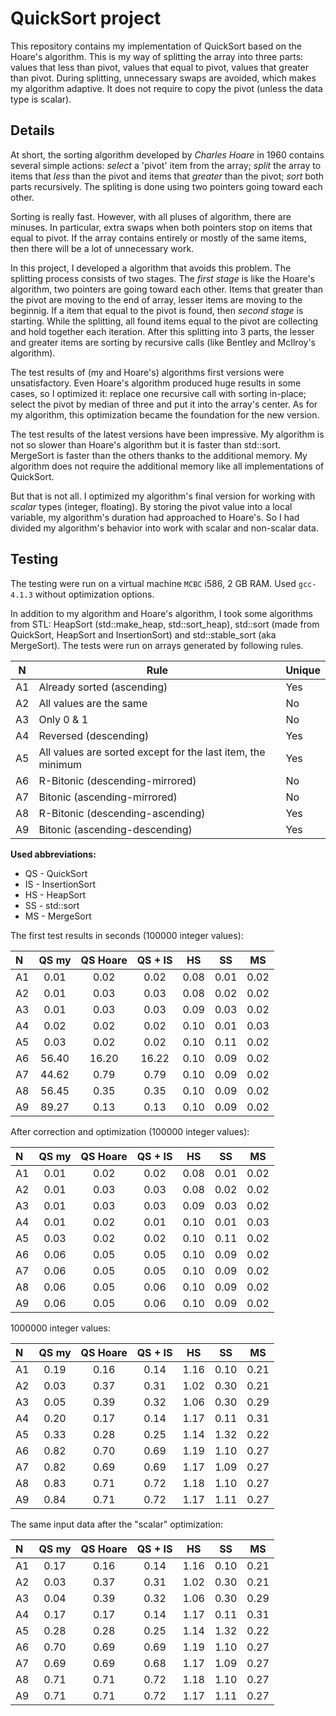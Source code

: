 # QuickSort project
This repository contains my implementation of QuickSort based on the Hoare's algorithm. This is my way of splitting the array into three parts: values that less than pivot, values that equal to pivot, values that greater than pivot. During splitting, unnecessary swaps are avoided, which makes my algorithm adaptive. It does not require to copy the pivot (unless the data type is scalar).

## Details
At short, the sorting algorithm developed by _Charles_ _Hoare_ in 1960 contains several simple actions: _select_ a 'pivot' item from the array; _split_ the array to items that _less_ than the pivot and items that _greater_ than the pivot; _sort_ both parts recursively. The spliting is done using two pointers going toward each other.

Sorting is really fast. However, with all pluses of algorithm, there are minuses. In particular, extra swaps when both pointers stop on items that equal to pivot. If the array contains entirely or mostly of the same items, then there will be a lot of unnecessary work.

In this project, I developed a algorithm that avoids this problem. The splitting process consists of two stages. The _first_ _stage_ is like the Hoare's algorithm, two pointers are going toward each other. Items that greater than the pivot are moving to the end of array, lesser items are moving to the beginnig. If a item that equal to the pivot is found, then _second_ _stage_ is starting. While the splitting, all found items equal to the pivot are collecting and hold together each iteration. After this splitting into 3 parts, the lesser and greater items are sorting by recursive calls (like Bentley and McIlroy's algorithm).

The test results of (my and Hoare's) algorithms first versions were unsatisfactory. Even Hoare's algorithm produced huge results in some cases, so I optimized it: replace one recursive call with sorting in-place; select the pivot by median of three and put it into the array's center. As for my algorithm, this optimization became the foundation for the new version.

The test results of the latest versions have been impressive. My algorithm is not so slower than Hoare's algorithm but it is faster than std::sort. MergeSort is faster than the others thanks to the additional memory. My algorithm does not require the additional memory like all implementations of QuickSort.

But that is not all. I optimized my algorithm's final version for working with _scalar_ types (integer, floating). By storing the pivot value into a local variable, my algorithm's duration had approached to Hoare's. So I had divided my algorithm's behavior into work with scalar and non-scalar data.

## Testing
The testing were run on a virtual machine `MCBC` i586, 2 GB RAM. Used `gcc-4.1.3` without optimization options.

In addition to my algorithm and Hoare's algorithm, I took some algorithms from STL: HeapSort (std::make_heap, std::sort_heap), std::sort (made from QuickSort, HeapSort and InsertionSort) and std::stable_sort (aka MergeSort). The tests were run on arrays generated by following rules.

N   | Rule                       | Unique
----|----------------------------|-------
A1  | Already sorted (ascending) | Yes
A2  | All values are the same    | No
A3  | Only 0 & 1                 | No
A4  | Reversed (descending)      | Yes
A5  | All values are sorted except for the last item, the minimum | Yes
A6  | R-Bitonic (descending-mirrored)  | No
A7  | Bitonic (ascending-mirrored)     | No
A8  | R-Bitonic (descending-ascending) | Yes
A9  | Bitonic (ascending-descending)   | Yes

**Used abbreviations:**
* QS - QuickSort
* IS - InsertionSort
* HS - HeapSort
* SS - std::sort
* MS - MergeSort

The first test results in seconds (100000 integer values):

| N  | QS my | QS Hoare | QS + IS |  HS  |  SS  |  MS  |
|:---|:-----:|:--------:|:-------:|:----:|:----:|:----:|
|A1  |  0.01 |    0.02  |   0.02  | 0.08 | 0.01 | 0.02 |
|A2  |  0.01 |    0.03  |   0.03  | 0.08 | 0.02 | 0.02 |
|A3  |  0.01 |    0.03  |   0.03  | 0.09 | 0.03 | 0.02 |
|A4  |  0.02 |    0.02  |   0.02  | 0.10 | 0.01 | 0.03 |
|A5  |  0.03 |    0.02  |   0.02  | 0.10 | 0.11 | 0.02 |
|A6  | 56.40 |   16.20  |  16.22  | 0.10 | 0.09 | 0.02 |
|A7  | 44.62 |    0.79  |   0.79  | 0.10 | 0.09 | 0.02 |
|A8  | 56.45 |    0.35  |   0.35  | 0.10 | 0.09 | 0.02 |
|A9  | 89.27 |    0.13  |   0.13  | 0.10 | 0.09 | 0.02 |

After correction and optimization (100000 integer values):

| N  | QS my | QS Hoare | QS + IS |  HS  |  SS  |  MS  |
|:---|:-----:|:--------:|:-------:|:----:|:----:|:----:|
|A1  |  0.01 |   0.02   |   0.02  | 0.08 | 0.01 | 0.02 |
|A2  |  0.01 |   0.03   |   0.03  | 0.08 | 0.02 | 0.02 |
|A3  |  0.01 |   0.03   |   0.03  | 0.09 | 0.03 | 0.02 |
|A4  |  0.01 |   0.02   |   0.01  | 0.10 | 0.01 | 0.03 |
|A5  |  0.03 |   0.02   |   0.02  | 0.10 | 0.11 | 0.02 |
|A6  |  0.06 |   0.05   |   0.05  | 0.10 | 0.09 | 0.02 |
|A7  |  0.06 |   0.05   |   0.05  | 0.10 | 0.09 | 0.02 |
|A8  |  0.06 |   0.05   |   0.06  | 0.10 | 0.09 | 0.02 |
|A9  |  0.06 |   0.05   |   0.06  | 0.10 | 0.09 | 0.02 |

1000000 integer values:

| N  | QS my | QS Hoare | QS + IS |  HS  |  SS  |  MS  |
|:---|:-----:|:--------:|:-------:|:----:|:----:|:----:|
|A1  |  0.19 |   0.16   |   0.14  | 1.16 | 0.10 | 0.21 |
|A2  |  0.03 |   0.37   |   0.31  | 1.02 | 0.30 | 0.21 |
|A3  |  0.05 |   0.39   |   0.32  | 1.06 | 0.30 | 0.29 |
|A4  |  0.20 |   0.17   |   0.14  | 1.17 | 0.11 | 0.31 |
|A5  |  0.33 |   0.28   |   0.25  | 1.14 | 1.32 | 0.22 |
|A6  |  0.82 |   0.70   |   0.69  | 1.19 | 1.10 | 0.27 |
|A7  |  0.82 |   0.69   |   0.69  | 1.17 | 1.09 | 0.27 |
|A8  |  0.83 |   0.71   |   0.72  | 1.18 | 1.10 | 0.27 |
|A9  |  0.84 |   0.71   |   0.72  | 1.17 | 1.11 | 0.27 |

The same input data after the "scalar" optimization:

| N  | QS my | QS Hoare | QS + IS |  HS  |  SS  |  MS  |
|:---|:-----:|:--------:|:-------:|:----:|:----:|:----:|
|A1  |  0.17 |   0.16   |   0.14  | 1.16 | 0.10 | 0.21 |
|A2  |  0.03 |   0.37   |   0.31  | 1.02 | 0.30 | 0.21 |
|A3  |  0.04 |   0.39   |   0.32  | 1.06 | 0.30 | 0.29 |
|A4  |  0.17 |   0.17   |   0.14  | 1.17 | 0.11 | 0.31 |
|A5  |  0.28 |   0.28   |   0.25  | 1.14 | 1.32 | 0.22 |
|A6  |  0.70 |   0.69   |   0.69  | 1.19 | 1.10 | 0.27 |
|A7  |  0.69 |   0.69   |   0.68  | 1.17 | 1.09 | 0.27 |
|A8  |  0.71 |   0.71   |   0.72  | 1.18 | 1.10 | 0.27 |
|A9  |  0.71 |   0.71   |   0.72  | 1.17 | 1.11 | 0.27 |
